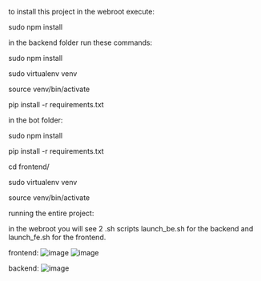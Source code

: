 


to install this project in the webroot execute:

  sudo npm install 


in the backend folder run these commands:

  sudo npm install

  sudo virtualenv venv
  
  source venv/bin/activate
    
  pip install -r requirements.txt
  

in the bot folder:

  sudo npm install

  pip install -r requirements.txt
  
  cd frontend/
  
  sudo virtualenv venv
  
  source venv/bin/activate
  

running the entire project:

  in the webroot you will see 2 .sh scripts launch_be.sh for the backend and launch_fe.sh for the frontend.

frontend:
![image](https://github.com/user-attachments/assets/4f27dfb7-331a-4efc-a08a-ebbceaba08c7)
![image](https://github.com/user-attachments/assets/6e5a517e-f34f-4b20-825f-cdcac3342255)

backend:
![image](https://github.com/user-attachments/assets/dd710e8c-022f-47db-87b0-a27116670019)
